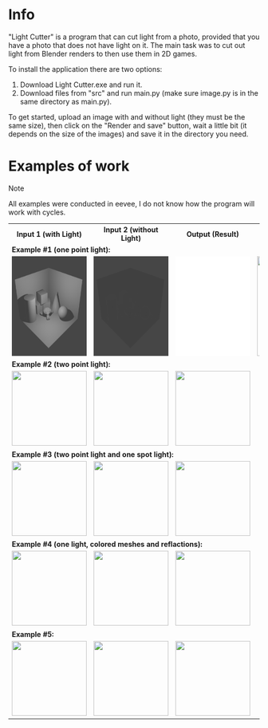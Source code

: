 <h1>Info</h1>

<p>"Light Cutter" is a program that can cut light from a photo, provided that you have a photo that does not have light on it. The main task was to cut out light from Blender renders to then use them in 2D games.</p>
<p>To install the application there are two options: 
  <ol>
    <li>Download Light Cutter.exe and run it.</li>
    <li>Download files from "src" and run main.py (make sure image.py is in the same directory as main.py).</li>
  </ol>
</p>
<p>To get started, upload an image with and without light (they must be the same size), then click on the "Render and save" button, wait a little bit (it depends on the size of the images) and save it in the directory you need.</p>


<h1>Examples of work</h1>

<table border=0>
  <tr>
    <th>Input 1 (with Light)</th>
    <th>Input 2 (without Light)</th>
    <th>Output (Result)</th>
    <th>Animation</th>
  </tr>

  <tr><td colspan=3><b>Example #1 (one point light):</b></td></tr>
  
  <tr>
    <td><img src="/test_images/test_1/test_1_light.png" width="200px" height="200px"></td>
    <td><img src="/test_images/test_1/test_nolight.png" width="200px" height="200px"></td>
    <td><img src="/test_images/test_1/test_1_mask.png" width="200px" height="200px"></td>
    <td><img src="/test_images/test_1/Test_1.gif" width="200px" height="200px"></td>
  </tr>

  <tr><td colspan=3><b>Example #2 (two point light):</b></td></tr>
  
  <tr>
    <td><img src="/Tests/test_2_light.png" width="150px" height="150px"></td>
    <td><img src="/Tests/test_nolight.png" width="150px" height="150px"></td>
    <td><img src="/Tests/test_2_mask.png" width="150px" height="150px"></td>
  </tr>

  <tr><td colspan=3><b>Example #3 (two point light and one spot light):</b></td></tr>
  
  <tr>
    <td><img src="/Tests/test_3_light.png" width="150px" height="150px"></td>
    <td><img src="/Tests/test_nolight.png" width="150px" height="150px"></td>
    <td><img src="/Tests/test_3_mask.png" width="150px" height="150px"></td>
  </tr>

  <tr><td colspan=3><b>Example #4 (one light, colored meshes and reflactions):</b></td></tr>
  
  <tr>
    <td><img src="/Tests/test_4_light.png" width="150px" height="150px"></td>
    <td><img src="/Tests/test_4_nolight.png" width="150px" height="150px"></td>
    <td><img src="/Tests/test_4_mask.png" width="150px" height="150px"></td>
  </tr>

  <tr><td colspan=3><b>Example #5:</b></td></tr>
  
  <tr>
    <td><img src="/Tests/test_5_light.png" width="150px" height="150px"></td>
    <td><img src="/Tests/test_5_nolight.png" width="150px" height="150px"></td>
    <td><img src="/Tests/test_5_mask_2.png" width="150px" height="150px"></td>
  </tr>
  
  > [!NOTE]
  > All examples were conducted in eevee, I do not know how the program will work with cycles.
</table>



